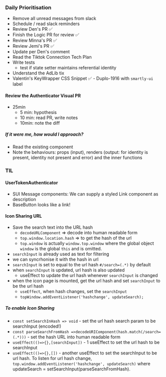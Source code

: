### Daily Prioritisation 
- Remove all unread messages from slack 
- Schedule / read slack reminders
- Review Den's PR ✅
- Finish the Logic PR for review ✅
- Review Minna's PR ✅
- Review Jemi's PR  ✅
- Update per Den's comment 
- Read the Tiktok Connection Tech Plan
- Write tests
	- test if state setter maintains referential identity
- Understand the AdLib tix
- Valentin's KeyWrapper CSS Snippet ✅ - Duplo-1916 with `smartly-ui` label

#### Review the Authenticator Visual PR
- 25min
	- 5 min: hypothesis
	- 10 min: read PR, write notes
	- 10min: note the diff 
##### If it were me, how would I approach?
- Read the existing component
- Note the behaviours: props (input), renders (output: for identity is present, identity not present and error) and the inner functions
### TIL
#### UserTokenAuthenticator
- SUI Message components: We can supply a styled Link component as description
- BaseButton looks like a link!

#### Icon Sharing URL
- Save the search text into the URL hash
	- `decodeURLComponent` => decode into human readable form
	- `top.window.location.hash` => to get the hash of the url 
	- `top.window` is actually `window.top.window` where the global object `window` is the global `this` and is omitted. 
- `searchInput` is already used as text for filtering
- we can syncrhonise it with the hash in url
- `searchInput`  is set to equal to the url hash `#/search=(.*)` by  default
- when `searchInput` is updated, url hash is also updated
	- useEffect to update the url hash whenever `searchInput` is changed 
- when the icon page is mounted, get the url hash and set `searchInput` to be the url hash
	- `useEffect`, when hash changes, set the `searchInput`
	- `topWindow.addEventListener('hashchange', updateSearch);`
##### To enable Icon Sharing
- `const setSearchInHash => void`  - set the url hash search param to be searchInput (encoded!)
- `const parseSearchFromHash =>decodeURIComponent(hash.match(/search=(.*)))` - set the hash URL into human readable form
- `useEffect(()=>{},[searchInput])`  - 1 useEffect to set the url hash to be searchInput 
- `useEffect(()=>{},[])` - another useEffect to set the searchInput to be url hash. To listen for url hash change, `top.window.addEventListener('hashchange', updateSearch)`  where updateSearch = setSearchInput(parseSearchFromHash). 

